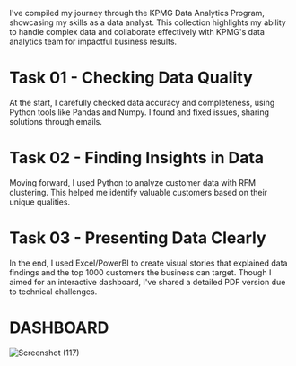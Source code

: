 I've compiled my journey through the KPMG Data Analytics Program, showcasing my skills as a  data analyst. This collection highlights my ability to handle complex data and collaborate effectively with KPMG's data analytics team for impactful business results.

# Task 01 - Checking Data Quality
At the start, I carefully checked data accuracy and completeness, using Python tools like Pandas and Numpy. I found and fixed issues, sharing solutions through emails.

# Task 02 - Finding Insights in Data
Moving forward, I used Python to analyze customer data with RFM clustering. This helped me identify valuable customers based on their unique qualities.

# Task 03 - Presenting Data Clearly
In the end, I used Excel/PowerBI to create visual stories that explained data findings and the top 1000 customers the business can target. Though I aimed for an interactive dashboard, I've shared a detailed PDF version due to technical challenges.

# DASHBOARD
![Screenshot (117)](https://github.com/Junnielexia/DATA-ANALYSIS-INTERNSHIPS/assets/95970546/890dade5-40ad-49cc-8ce9-e6036b2f20b0)
